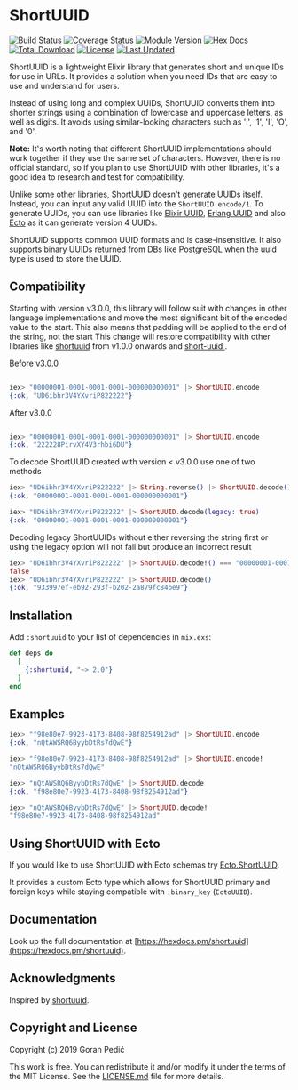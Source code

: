 # ShortUUID

![Build Status](https://github.com/gpedic/ex_shortuuid/actions/workflows/ci.yml/badge.svg?branch=master)
[![Coverage Status](https://coveralls.io/repos/github/gpedic/ex_shortuuid/badge.svg)](https://coveralls.io/github/gpedic/ex_shortuuid)
[![Module Version](https://img.shields.io/hexpm/v/shortuuid.svg)](https://hex.pm/packages/shortuuid)
[![Hex Docs](https://img.shields.io/badge/hex-docs-lightgreen.svg)](https://hexdocs.pm/shortuuid/)
[![Total Download](https://img.shields.io/hexpm/dt/shortuuid.svg)](https://hex.pm/packages/shortuuid)
[![License](https://img.shields.io/hexpm/l/shortuuid.svg)](https://github.com/gpedic/ex_shortuuid/blob/master/LICENSE.md)
[![Last Updated](https://img.shields.io/github/last-commit/gpedic/shortuuid.svg)](https://github.com/gpedic/ex_shortuuid/commits/master)

<!-- MDOC !-->

ShortUUID is a lightweight Elixir library that generates short and unique IDs for use in URLs. It provides a solution when you need IDs that are easy to use and understand for users.

Instead of using long and complex UUIDs, ShortUUID converts them into shorter strings using a combination of lowercase and uppercase letters, as well as digits. It avoids using similar-looking characters such as 'l', '1', 'I', 'O', and '0'.

**Note:** It's worth noting that different ShortUUID implementations should work together if they use the same set of characters. However, there is no official standard, so if you plan to use ShortUUID with other libraries, it's a good idea to research and test for compatibility.

Unlike some other libraries, ShortUUID doesn't generate UUIDs itself. Instead, you can input any valid UUID into the `ShortUUID.encode/1`. To generate UUIDs, you can use libraries like
[Elixir UUID](https://github.com/zyro/elixir-uuid), [Erlang UUID](https://github.com/okeuday/uuid) and also [Ecto](https://hexdocs.pm/ecto/Ecto.UUID.html) as it can generate version 4 UUIDs.

ShortUUID supports common UUID formats and is case-insensitive. It also supports binary UUIDs returned from DBs like PostgreSQL when the uuid type is used to store the UUID.

## Compatibility

Starting with version v3.0.0, this library will follow suit with changes in other language implementations and move the most significant bit of the encoded value to the start. This also means that padding will be applied to the end of the string, not the start
This change will restore compatibility with other libraries like [shortuuid](https://github.com/skorokithakis/shortuuid) from v1.0.0 onwards and [short-uuid
](https://github.com/oculus42/short-uuid).

Before v3.0.0
```elixir

iex> "00000001-0001-0001-0001-000000000001" |> ShortUUID.encode
{:ok, "UD6ibhr3V4YXvriP822222"}

```

After v3.0.0
```elixir

iex> "00000001-0001-0001-0001-000000000001" |> ShortUUID.encode
{:ok, "222228PirvXY4V3rhbi6DU"}

```

To decode ShortUUID created with version < v3.0.0 use one of two methods

```elixir
iex> "UD6ibhr3V4YXvriP822222" |> String.reverse() |> ShortUUID.decode()
{:ok, "00000001-0001-0001-0001-000000000001"}

iex> "UD6ibhr3V4YXvriP822222" |> ShortUUID.decode(legacy: true)
{:ok, "00000001-0001-0001-0001-000000000001"}

```

Decoding legacy ShortUUIDs without either reversing the string first or using the legacy option will not fail but produce an incorrect result

```elixir
iex> "UD6ibhr3V4YXvriP822222" |> ShortUUID.decode!() === "00000001-0001-0001-0001-000000000001"
false
iex> "UD6ibhr3V4YXvriP822222" |> ShortUUID.decode()
{:ok, "933997ef-eb92-293f-b202-2a879fc84be9"}
```

## Installation

Add `:shortuuid` to your list of dependencies in `mix.exs`:

```elixir
def deps do
  [
    {:shortuuid, "~> 2.0"}
  ]
end
```

## Examples

```elixir
iex> "f98e80e7-9923-4173-8408-98f8254912ad" |> ShortUUID.encode
{:ok, "nQtAWSRQ6ByybDtRs7dQwE"}

iex> "f98e80e7-9923-4173-8408-98f8254912ad" |> ShortUUID.encode!
"nQtAWSRQ6ByybDtRs7dQwE"

iex> "nQtAWSRQ6ByybDtRs7dQwE" |> ShortUUID.decode
{:ok, "f98e80e7-9923-4173-8408-98f8254912ad"}

iex> "nQtAWSRQ6ByybDtRs7dQwE" |> ShortUUID.decode!
"f98e80e7-9923-4173-8408-98f8254912ad"
```

## Using ShortUUID with Ecto

If you would like to use ShortUUID with Ecto schemas try [Ecto.ShortUUID](https://github.com/gpedic/ecto_shortuuid).

It provides a custom Ecto type which allows for ShortUUID primary and foreign keys while staying compatible with `:binary_key` (`EctoUUID`).

## Documentation

Look up the full documentation at [https://hexdocs.pm/shortuuid](https://hexdocs.pm/shortuuid).

## Acknowledgments

Inspired by [shortuuid](https://github.com/skorokithakis/shortuuid).

## Copyright and License

Copyright (c) 2019 Goran Pedić

This work is free. You can redistribute it and/or modify it under the
terms of the MIT License. See the [LICENSE.md](./LICENSE.md) file for more details.
